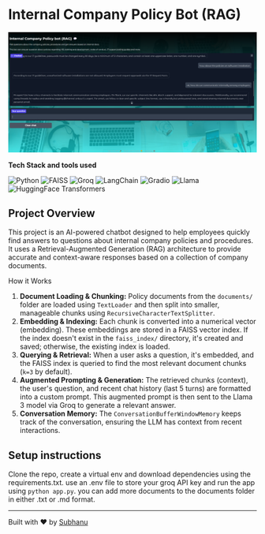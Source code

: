 # Internal Company Policy Bot (RAG)

<img src="demo/img.png">


**Tech Stack and tools used**

![Python](https://img.shields.io/badge/Python-3776AB?style=for-the-badge&logo=python&logoColor=white)
![FAISS](https://img.shields.io/badge/FAISS-FF6F00?style=for-the-badge&logo=facebook&logoColor=white)
![Groq](https://img.shields.io/badge/Groq-4B0082?style=for-the-badge&logo=microchip&logoColor=white)
![LangChain](https://img.shields.io/badge/LangChain-1C3C3C?style=for-the-badge&logo=langchain&logoColor=white)
![Gradio](https://img.shields.io/badge/Gradio-FF4B4B?style=for-the-badge&logo=gradio&logoColor=white)
![Llama](https://img.shields.io/badge/Llama-0052CC?style=for-the-badge&logo=meta&logoColor=white)
![HuggingFace Transformers](https://img.shields.io/badge/HuggingFace_Transformers-FDD835?style=for-the-badge&logo=huggingface&logoColor=black)


## Project Overview

This project is an AI-powered chatbot designed to help employees quickly find answers to questions about internal company policies and procedures. It uses a Retrieval-Augmented Generation (RAG) architecture to provide accurate and context-aware responses based on a collection of company documents.

How it Works

1.  **Document Loading & Chunking:** Policy documents from the `documents/` folder are loaded using `TextLoader` and then split into smaller, manageable chunks using `RecursiveCharacterTextSplitter`.
2.  **Embedding & Indexing:** Each chunk is converted into a numerical vector (embedding). These embeddings are stored in a FAISS vector index. If the index doesn't exist in the `faiss_index/` directory, it's created and saved; otherwise, the existing index is loaded.
3.  **Querying & Retrieval:** When a user asks a question, it's embedded, and the FAISS index is queried to find the most relevant document chunks (`k=3` by default).
4.  **Augmented Prompting & Generation:** The retrieved chunks (context), the user's question, and recent chat history (last 5 turns) are formatted into a custom prompt. This augmented prompt is then sent to the Llama 3 model via Groq to generate a relevant answer.
5.  **Conversation Memory:** The `ConversationBufferWindowMemory` keeps track of the conversation, ensuring the LLM has context from recent interactions.


## Setup instructions

Clone the repo, create a virtual env and download dependencies using the requirements.txt. use an .env file to store your groq API key and run the app using `python app.py`. you can add more documents to the documents folder in either .txt or .md format. 


---
Built with ❤️ by [Subhanu](https://github.com/subhanu-dev)
